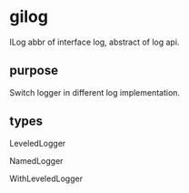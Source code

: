 # gilog
ILog abbr of interface log, abstract of log api.


## purpose

Switch logger in different log implementation.

## types

LeveledLogger

NamedLogger

WithLeveledLogger